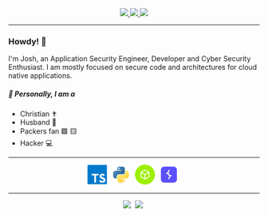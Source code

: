 <div align="center" id="linkBadges">
  <a href="https://www.linkedin.com/in/joshuatbeck/">
    <img src="https://img.shields.io/badge/LinkedIn-blue?logo=linkedin&logoColor=white&style=for-the-badge" />
  </a>
  <a href="https://www.youtube.com/@joshua-beck/videos">
    <img src="https://img.shields.io/badge/YouTube-red?style=for-the-badge&logo=youtube&logoColor=white" />
  </a>
  <a href="https://josh-beck.github.io">
    <img src="https://img.shields.io/badge/Portfolio-20232A?style=for-the-badge&logo=react&logoColor=61DAFB" />
  </a>
</div>

---


### Howdy! 👋

I'm Josh, an Application Security Engineer, Developer and Cyber Security Enthusiast. I am mostly focused on secure code and architectures for cloud native applications.


##### :palm_tree: Personally, I am a 
- Christian ✝️
- Husband 👫
- Packers fan :green_square: :yellow_square:
- Hacker 💻

---

<div align="center">
  <img src="https://github.com/devicons/devicon/blob/master/icons/typescript/typescript-plain.svg" title="TS" alt="Java" width="40" height="40"/>&nbsp;
  <img src="https://github.com/devicons/devicon/blob/master/icons/python/python-original.svg" title="Python" alt="React" width="40" height="40"/>&nbsp;
  <img src="/Assets/htb.svg" title="HackTheBox" alt="React" width="40" height="40"/>&nbsp;
  <img src="/Assets/burp.webp" title="Burp Suite" alt="React" width="40" height="40"/>&nbsp;
<!--   <img src="https://owasp.org/assets/images/logo.svg" title="OWASP" alt="React" width="40" height="40"/>&nbsp; -->
</div>

---

<div align="center">
  <img src="http://github-readme-streak-stats.herokuapp.com?user=Josh-Beck&theme=holi-theme&border_radius=5&mode=weekly" height="165" />&nbsp;
  <img src="https://github-readme-stats.vercel.app/api/top-langs/?username=Josh-Beck&layout=compact&theme=holi" />&nbsp;
</div>

